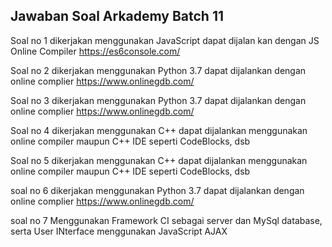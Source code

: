## Jawaban Soal Arkademy Batch 11


Soal no 1 dikerjakan menggunakan JavaScript dapat dijalan kan dengan JS Online Compiler https://es6console.com/


Soal no 2 dikerjakan menggunakan Python 3.7 dapat dijalankan dengan online complier https://www.onlinegdb.com/


Soal no 3 dikerjakan menggunakan Python 3.7 dapat dijalankan dengan online complier https://www.onlinegdb.com/


Soal no 4 dikerjakan menggunakan C++ dapat dijalankan menggunakan online compiler maupun C++ IDE seperti CodeBlocks, dsb


Soal no 5 dikerjakan menggunakan C++ dapat dijalankan menggunakan online compiler maupun C++ IDE seperti CodeBlocks, dsb


soal no 6 dikerjakan menggunakan Python 3.7 dapat dijalankan dengan online complier https://www.onlinegdb.com/


soal no 7 Menggunakan Framework CI sebagai server dan MySql database, serta User INterface menggunakan JavaScript AJAX
